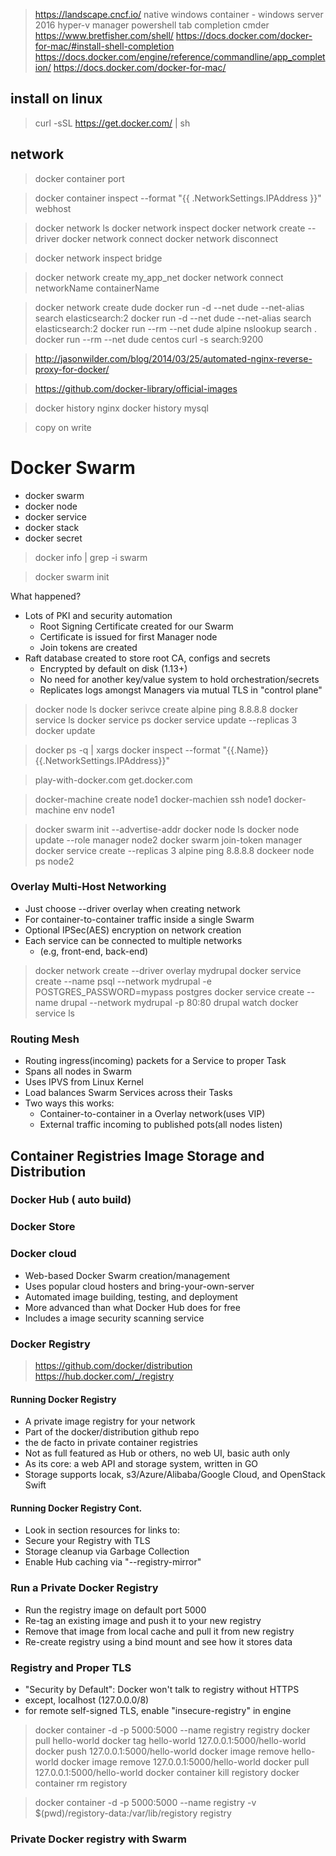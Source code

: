> https://landscape.cncf.io/
> native windows container - windows server 2016
> hyper-v manager
> powershell tab completion
> cmder
> https://www.bretfisher.com/shell/
> https://docs.docker.com/docker-for-mac/#install-shell-completion
> https://docs.docker.com/engine/reference/commandline/app_completion/
> https://docs.docker.com/docker-for-mac/

## install on linux

> curl -sSL https://get.docker.com/ | sh

## network

> docker container port <container>

> docker container inspect --format "{{ .NetworkSettings.IPAddress }}" webhost


> docker network ls
> docker network inspect
> docker network create --driver
> docker network connect
> docker network disconnect

> docker network inspect bridge 

> docker network create my_app_net
> docker network connect networkName containerName


> docker network create dude
> docker run -d  --net dude --net-alias search elasticsearch:2
> docker run -d  --net dude --net-alias search elasticsearch:2
> docker run --rm  --net dude  alpine nslookup search
. docker run --rm  --net dude centos curl -s search:9200


> http://jasonwilder.com/blog/2014/03/25/automated-nginx-reverse-proxy-for-docker/

> https://github.com/docker-library/official-images


> docker history nginx
> docker history mysql

> copy on write


# Docker Swarm

+ docker swarm
+ docker node
+ docker service
+ docker stack
+ docker secret

> docker info | grep -i swarm

> docker swarm init

What happened?

 + Lots of PKI and security automation
   + Root Signing Certificate created for our Swarm
   + Certificate is issued for first Manager node
   + Join tokens are created
+ Raft database created to store root CA, configs and secrets
  + Encrypted by default on disk (1.13+)
  + No need for another key/value system to hold orchestration/secrets
  + Replicates logs amongst Managers via mutual TLS in "control plane"


> docker node ls
> docker serivce create alpine ping 8.8.8.8
> docker service ls
> docker service ps <name>
> docker service update <ID> --replicas 3
> docker update 

> docker ps -q | xargs  docker inspect  --format "{{.Name}}  {{.NetworkSettings.IPAddress}}"

> play-with-docker.com
> get.docker.com

> docker-machine create node1
> docker-machien ssh node1
> docker-machine env node1

> docker swarm init --advertise-addr <IP address>
> docker node ls
> docker node update --role manager node2
> docker swarm join-token manager
> docker service create --replicas 3 alpine ping 8.8.8.8
> dockeer node ps node2

### Overlay Multi-Host Networking

+ Just choose --driver overlay when creating network
+ For container-to-container traffic inside a single Swarm
+ Optional IPSec(AES) encryption on network creation
+ Each service can be connected to multiple networks
  + (e.g, front-end, back-end)


> docker network create --driver overlay mydrupal
> docker service create --name psql --network mydrupal -e  POSTGRES_PASSWORD=mypass postgres
> docker service create --name drupal --network mydrupal -p 80:80 drupal
> watch docker service ls

### Routing Mesh

+ Routing ingress(incoming) packets for a Service to proper Task
+ Spans all nodes in Swarm
+ Uses IPVS from Linux Kernel
+ Load balances Swarm Services across their Tasks
+ Two ways this works:
  + Container-to-container in a Overlay network(uses VIP)
  + External traffic incoming to published pots(all nodes listen)



## Container Registries Image Storage and Distribution

###  Docker Hub ( auto build)
###  Docker Store
###  Docker cloud

+ Web-based Docker Swarm creation/management
+ Uses popular cloud hosters and bring-your-own-server
+ Automated image building, testing, and deployment
+ More advanced than what Docker Hub does for free
+ Includes a image security scanning service

### Docker Registry


> https://github.com/docker/distribution
> https://hub.docker.com/_/registry


#### Running Docker Registry

+ A private image registry for your network
+ Part of the docker/distribution github repo
+ the de facto in private container registries
+ Not as full featured as Hub or others, no web UI, basic auth only
+ As its core: a web API and storage system, written in GO
+ Storage supports locak, s3/Azure/Alibaba/Google Cloud, and OpenStack Swift

#### Running Docker Registry Cont.

+ Look in section resources for links to:
+ Secure your Registry with TLS
+ Storage cleanup via Garbage Collection
+ Enable Hub caching via "--registry-mirror"

### Run a Private Docker Registry

+ Run the registry image on default port 5000
+ Re-tag an existing image and push it to your new registry
+ Remove that image from local cache and pull it from new registry
+ Re-create registry using a bind mount and see how it stores data

### Registry and Proper TLS

+ "Security by Default": Docker won't talk to registry without HTTPS
+ except, localhost (127.0.0.0/8)
+ for remote self-signed TLS, enable "insecure-registry" in engine


> docker container -d -p 5000:5000 --name registry registry
> docker pull hello-world
> docker tag hello-world  127.0.0.1:5000/hello-world
> docker push  127.0.0.1:5000/hello-world
> docker image remove hello-world
> docker image remove  127.0.0.1:5000/hello-world
> docker pull  127.0.0.1:5000/hello-world
> docker container kill registory
> docker container rm registory

> docker container -d -p 5000:5000 --name registry -v $(pwd)/registory-data:/var/lib/registory registry

### Private Docker registry with Swarm


